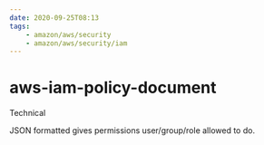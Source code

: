 ```yaml
---
date: 2020-09-25T08:13
tags:
    - amazon/aws/security
    - amazon/aws/security/iam
---
```


# aws-iam-policy-document


Technical

JSON formatted gives permissions user/group/role allowed to do.



